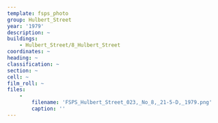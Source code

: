 ```yaml
---
template: fsps_photo
group: Hulbert_Street
year: '1979'
description: ~
buildings:
    - Hulbert_Street/8_Hulbert_Street
coordinates: ~
heading: ~
classification: ~
section: ~
cell: ~
film_roll: ~
files:
    -
        filename: 'FSPS_Hulbert_Street_023,_No_8,_21-5-D,_1979.png'
        caption: ''
---
```

